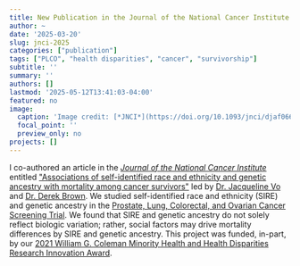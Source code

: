 ```yaml
---
title: New Publication in the Journal of the National Cancer Institute
author: ~
date: '2025-03-20'
slug: jnci-2025
categories: ["publication"]
tags: ["PLCO", "health disparities", "cancer", "survivorship"]
subtitle: ''
summary: ''
authors: []
lastmod: '2025-05-12T13:41:03-04:00'
featured: no
image:
  caption: 'Image credit: [*JNCI*](https://doi.org/10.1093/jnci/djaf066)'
  focal_point: ''
  preview_only: no
projects: []
---
```


I co-authored an article in the [*Journal of the National Cancer Institute*](https://academic.oup.com/jnci) entitled ["Associations of self-identified race and ethnicity and genetic ancestry with mortality among cancer survivors"](https://doi.org/10.1093/jnci/djaf066) led by [Dr. Jacqueline Vo](https://orcid.org/0000-0001-8891-4437) and [Dr. Derek Brown](https://orcid.org/0000-0001-8393-1713). We studied self-identified race and ethnicity (SIRE) and genetic ancestry in the [Prostate, Lung, Colorectal, and Ovarian Cancer Screening Trial](https://prevention.cancer.gov/major-programs/prostate-lung-colorectal-and-ovarian-cancer-screening-trial-plco). We found that SIRE and genetic ancestry do not solely reflect biologic variation; rather, social factors may drive mortality differences by SIRE and genetic ancestry. This project was funded, in-part, by our [2021 William G. Coleman Minority Health and Health Disparities Research Innovation Award](/post/coleman-2021).
